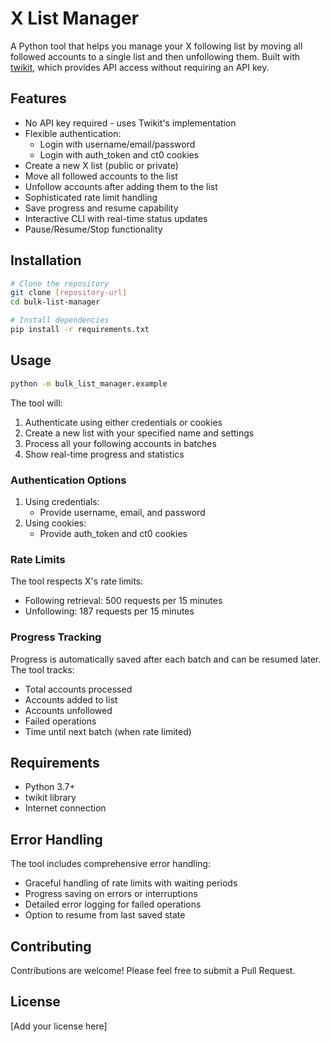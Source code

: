 # X List Manager

A Python tool that helps you manage your X following list by moving all followed accounts to a single list and then unfollowing them. Built with [twikit](https://github.com/d60/twikit), which provides API access without requiring an API key.

## Features

- No API key required - uses Twikit's implementation
- Flexible authentication:
  - Login with username/email/password
  - Login with auth_token and ct0 cookies
- Create a new X list (public or private)
- Move all followed accounts to the list
- Unfollow accounts after adding them to the list
- Sophisticated rate limit handling
- Save progress and resume capability
- Interactive CLI with real-time status updates
- Pause/Resume/Stop functionality

## Installation

```bash
# Clone the repository
git clone [repository-url]
cd bulk-list-manager

# Install dependencies
pip install -r requirements.txt
```

## Usage

```bash
python -m bulk_list_manager.example
```

The tool will:
1. Authenticate using either credentials or cookies
2. Create a new list with your specified name and settings
3. Process all your following accounts in batches
4. Show real-time progress and statistics

### Authentication Options

1. Using credentials:
   - Provide username, email, and password
2. Using cookies:
   - Provide auth_token and ct0 cookies

### Rate Limits

The tool respects X's rate limits:
- Following retrieval: 500 requests per 15 minutes
- Unfollowing: 187 requests per 15 minutes

### Progress Tracking

Progress is automatically saved after each batch and can be resumed later. The tool tracks:
- Total accounts processed
- Accounts added to list
- Accounts unfollowed
- Failed operations
- Time until next batch (when rate limited)

## Requirements

- Python 3.7+
- twikit library
- Internet connection

## Error Handling

The tool includes comprehensive error handling:
- Graceful handling of rate limits with waiting periods
- Progress saving on errors or interruptions
- Detailed error logging for failed operations
- Option to resume from last saved state

## Contributing

Contributions are welcome! Please feel free to submit a Pull Request.

## License

[Add your license here] 